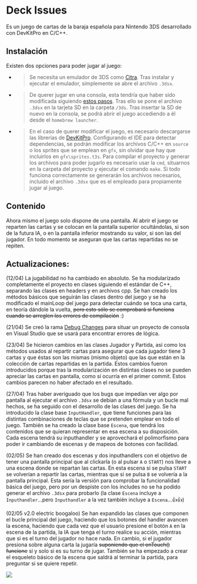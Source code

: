 # Deck Issues
Es un juego de cartas de la baraja española para Nintendo 3DS desarrollado con DevKitPro en C/C++.
## Instalación
Existen dos opciones para poder jugar al juego:
- >Se necesita un emulador de 3DS como [Citra](https://citra-emu.org/). Tras instalar y ejecutar el emulador, simplemente se abre el archivo `.3dsx`.
- >De querer jugar en una consola, esta tendría que haber sido modificada siguiendo [estos pasos](https://3ds.hacks.guide/). Tras ello se pone el archivo `.3dsx` en la tarjeta SD en la carpeta `/3ds`. Tras insertar la SD de nuevo en la consola, se podrá abrir el juego accediendo a él desde el `homebrew launcher`.
- >En el caso de querer modificar el juego, es necesario descargarse las librerías de [DevKitPro](https://devkitpro.org/wiki/Getting_Started). Configurando el IDE para detectar dependencias, se podrán modificar los archivos C/C++ en `source` o los sprites que se emplean en `gfx`, sin olvidar que hay que incluirlos en `gfx\sprites.t3s`. Para compilar el proyecto y generar los archivos para poder jugarlo es necesario usar la `cmd`, situarnos en la carpeta del proyecto y ejecutar el comando `make`. Si todo funciona correctamente se generarán los archivos necesarios, incluido el archivo `.3dsx` que es el empleado para propiamente jugar al juego. 

## Contenido
Ahora mismo el juego solo dispone de una pantalla. Al abrir el juego se reparten las cartas y se colocan en la pantalla superior ocultándolas, si son de la futura IA, o en la pantalla inferior mostrando su valor, si son las del jugador. En todo momento se aseguran que las cartas repartidas no se repiten.

## Actualizaciones: 

(12/04) La jugabilidad no ha cambiado en absoluto. Se ha modularizado completamente el proyecto en clases siguiendo el estándar de C++, separando las clases en headers y en archivos cpp. Se han creado los métodos básicos que seguirán las clases dentro del juego y se ha modificado el mainLoop del juego para detectar cuándo se toca una carta, en teoría dándole la vuelta, ~~pero esto sólo se comprobará si funciona cuando se arreglen los errores de compilación~~ :)

(21/04) Se creó la rama [Debug Changes](https://github.com/AlnsSbrl/Deck-Issues/tree/debug-changes) para situar un proyecto de consola en Visual Studio que se usará para encontrar errores de lógica.

(23/04) Se hicieron cambios en las clases Jugador y Partida, así como los métodos usados al repartir cartas para asegurar que cada jugador tiene 3 cartas y que éstas son las mismas (mismo objeto) que las que están en la colección de cartas repartidas en la partida. Estos cambios fueron introducidos porque tras la modularización en distintas clases no se pueden apreciar las cartas en pantalla, como sí ocurría en el primer commit. Estos cambios parecen no haber afectado en el resultado.

(27/04) Tras haber averiguado que los bugs que impedían ver algo por pantalla al ejecutar el archivo `.3dsx` se debían a una fórmula y un bucle mal hechos, se ha seguido con el desarrollo de las clases del juego. Se ha introducido la clase base `InputHandler`, que tiene funciones para las distintas combinaciones de teclas que se pretenden emplear en todo el juego. También se ha creado la clase base `Escena`, que tendrá los contenidos que se quieran representar en esa escena a su disposición. Cada escena tendrá su inputhandler y se aprovechará el polimorfismo para poder ir cambiando de escenas y de mapeos de botones con facilidad.

(02/05) Se han creado dos escenas y dos inputhandlers con el objetivo de tener una pantalla principal que al clickarla (o al pulsar `A` o `START`) nos lleve a una escena donde se repartan las cartas. En esta escena si se pulsa `START` se volverían a repartir las cartas, mientras que si se pulsa `B` se volvería a la pantalla principal. Esta sería la versión para comprobar la funcionalidad básica del juego, pero por un despiste con los includes no se ha podido generar el archivo `.3dsx` para probarlo (la clase `Escena` incluye a `Inputhandler`...pero `Inputhandler` a la vez también incluye a `Escena`...:thumbsup::thumbsup:)

(02/05 v2.0 electric boogaloo) Se han expandido las clases que componen el bucle principal del juego, haciendo que los botones del handler avancen la escena, haciendo que cada vez que el usuario presione el botón `A` en la escena de la partida, la IA que tenga el turno realice su acción, mientras que si es el turno del jugador no hace nada. En cambio, si el jugador presiona sobre alguna carta la jugaría ~~suponiendo que el onTouch() funcione~~ si y solo si es su turno de jugar. También se ha empezado a crear el esqueleto básico de la escena que saldrá al terminar la partida, para preguntar si se quiere repetir.


<img src=https://i.kym-cdn.com/photos/images/original/001/043/243/419.gif>
